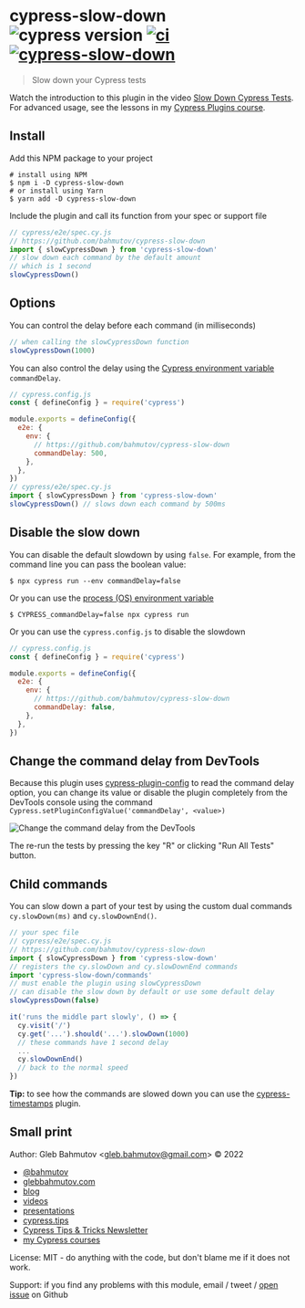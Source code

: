 # cypress-slow-down ![cypress version](https://img.shields.io/badge/cypress-10.9.0-brightgreen) [![ci](https://github.com/bahmutov/cypress-slow-down/actions/workflows/ci.yml/badge.svg?branch=main)](https://github.com/bahmutov/cypress-slow-down/actions/workflows/ci.yml) [![cypress-slow-down](https://img.shields.io/endpoint?url=https://dashboard.cypress.io/badge/simple/q3727b&style=flat&logo=cypress)](https://dashboard.cypress.io/projects/q3727b/runs)

> Slow down your Cypress tests

Watch the introduction to this plugin in the video [Slow Down Cypress Tests](https://youtu.be/lxx-_nAkQo8). For advanced usage, see the lessons in my [Cypress Plugins course](https://cypress.tips/courses/cypress-plugins).

## Install

Add this NPM package to your project

```text
# install using NPM
$ npm i -D cypress-slow-down
# or install using Yarn
$ yarn add -D cypress-slow-down
```

Include the plugin and call its function from your spec or support file

```js
// cypress/e2e/spec.cy.js
// https://github.com/bahmutov/cypress-slow-down
import { slowCypressDown } from 'cypress-slow-down'
// slow down each command by the default amount
// which is 1 second
slowCypressDown()
```

## Options

You can control the delay before each command (in milliseconds)

```js
// when calling the slowCypressDown function
slowCypressDown(1000)
```

You can also control the delay using the [Cypress environment variable](https://on.cypress.io/environment-variables) `commandDelay`.

```js
// cypress.config.js
const { defineConfig } = require('cypress')

module.exports = defineConfig({
  e2e: {
    env: {
      // https://github.com/bahmutov/cypress-slow-down
      commandDelay: 500,
    },
  },
})
// cypress/e2e/spec.cy.js
import { slowCypressDown } from 'cypress-slow-down'
slowCypressDown() // slows down each command by 500ms
```

## Disable the slow down

You can disable the default slowdown by using `false`. For example, from the command line you can pass the boolean value:

```
$ npx cypress run --env commandDelay=false
```

Or you can use the [process (OS) environment variable](https://en.wikipedia.org/wiki/Environment_variable)

```
$ CYPRESS_commandDelay=false npx cypress run
```

Or you can use the `cypress.config.js` to disable the slowdown

```js
// cypress.config.js
const { defineConfig } = require('cypress')

module.exports = defineConfig({
  e2e: {
    env: {
      // https://github.com/bahmutov/cypress-slow-down
      commandDelay: false,
    },
  },
})
```

## Change the command delay from DevTools

Because this plugin uses [cypress-plugin-config](https://github.com/bahmutov/cypress-plugin-config) to read the command delay option, you can change its value or disable the plugin completely from the DevTools console using the command `Cypress.setPluginConfigValue('commandDelay', <value>)`

![Change the command delay from the DevTools](./images/set-delay.png)

The re-run the tests by pressing the key "R" or clicking "Run All Tests" button.

## Child commands

You can slow down a part of your test by using the custom dual commands `cy.slowDown(ms)` and `cy.slowDownEnd()`.

```js
// your spec file
// cypress/e2e/spec.cy.js
// https://github.com/bahmutov/cypress-slow-down
import { slowCypressDown } from 'cypress-slow-down'
// registers the cy.slowDown and cy.slowDownEnd commands
import 'cypress-slow-down/commands'
// must enable the plugin using slowCypressDown
// can disable the slow down by default or use some default delay
slowCypressDown(false)

it('runs the middle part slowly', () => {
  cy.visit('/')
  cy.get('...').should('...').slowDown(1000)
  // these commands have 1 second delay
  ...
  cy.slowDownEnd()
  // back to the normal speed
})
```

**Tip:** to see how the commands are slowed down you can use the [cypress-timestamps](https://github.com/bahmutov/cypress-timestamps) plugin.

## Small print

Author: Gleb Bahmutov &lt;gleb.bahmutov@gmail.com&gt; &copy; 2022

- [@bahmutov](https://twitter.com/bahmutov)
- [glebbahmutov.com](https://glebbahmutov.com)
- [blog](https://glebbahmutov.com/blog)
- [videos](https://www.youtube.com/glebbahmutov)
- [presentations](https://slides.com/bahmutov)
- [cypress.tips](https://cypress.tips)
- [Cypress Tips & Tricks Newsletter](https://cypresstips.substack.com/)
- [my Cypress courses](https://cypress.tips/courses)

License: MIT - do anything with the code, but don't blame me if it does not work.

Support: if you find any problems with this module, email / tweet /
[open issue](https://github.com/bahmutov/cypress-slow-down/issues) on Github
